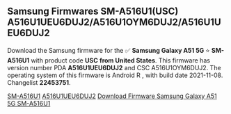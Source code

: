 <h2>Samsung Firmwares SM-A516U1(USC) A516U1UEU6DUJ2/A516U1OYM6DUJ2/A516U1UEU6DUJ2</h2>
Download the Samsung firmware for the ✅ <strong>Samsung Galaxy A51 5G </strong> ⭐ <strong>SM-A516U1</strong> with product code <strong>USC</strong> <strong> from United States</strong>. This firmware has version number PDA <strong>A516U1UEU6DUJ2</strong> and CSC A516U1OYM6DUJ2. The operating system of this firmware is Android R , with build date 2021-11-08. Changelist <strong>22453751</strong>.


[SM-A516U1](https://samfirm.shop/samsung/model/SM-A516U1)
[A516U1UEU6DUJ2](https://samfirm.shop/samsung/pda/A516U1UEU6DUJ2)
[Download Firmware Samsung Galaxy A51 5G SM-A516U1](https://samfirm.shop/samsung/firmware/472555)
